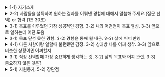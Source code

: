 
<details markdown = "1">
<summary>1-1) 자기소개</summary>
안녕하십니까. 영업직군 지원자 김욱종입니다.<br>
저는 차별화된 영업 전략을 세우고 이를 실현하기 위해 다양한 역량을 쌓아왔습니다<br>
<br>
첫번째로 맡은 일은 누구보다 성실하게 수행하고 결과로 증명해왔습니다.<br>
대학교 재학 당시 다양한 팀프로젝트와 과제를 성실히 수행하여 높은 학점으로 졸업할 수 있었고, 이전에 근무했던 회사에는 2년차 최초로 해외 기업과 새로운 컨택 포인트를 만든 경험이 있습니다.<br>
<br>
두번째로 의사소통 능력입니다.
다양한 사람들의 이야기를 공감하고 경청하며, 함께 해결책을 찾아가는 대화를 통해 내부 부서의 협조를 이끌고 고객을 설득해 수주를 성사시킨 경험이 있습니다.
<br>
마지막으로 추진력입니다.<br>
인바운드에 그치지 않고 적극적으로 아웃바운드 영업을 진행하여, 4년 만에 독일 고객사와 신규 계약을 체결했고, 외산 도구를 사용하던 고객사를 대상으로 자사 제품으로 전환한 Win-Back 실적도 만들어낸 경험이 있습니다.
<br>
이러한 저만의 경험과 역량을 프레시웨이에서 그 누구보다 빠르게 업무에 적응하여 목표 이상의 성과를 내는 영업사원이 되겠습니다.<br>
<br>
감사합니다

<br><br><br>
안녕하십니까. 영업직군 지원자 김욱종입니다.<br>
저는 제가 맡을 영업 직무를 누구보다 잘 수행하기 위해 다양한 역량과 경험을 쌓아왔습니다.<br>
<br>
첫번째로 맡은 일은 누구보다 성실하게 수행하고 결과로 증명해왔습니다.<br>
대학교 재학 당시 다양한 팀프로젝트와 과제를 성실히 수행하여 높은 학점으로 졸업할 수 있었고, 이전에 근무했던 회사에는 2년차 최초로 해 독일 기업과 신규 계약을 체결한 경험이 있습니다.<br>
<br>
또한 데이터 관리 및 분석 능력을 키워왔습니다.
정보처리기사 자격증 취득하고 학부 과정에서 위성 이나 지상 장비의 데이터를 분석하는 수업을 배운 경험이 있습니다. 또한 실무에서는 영업 데이터를 취합하고 분석하여 향후 영업 전략을 세워보았던 경험 또한 있습니다.<br>
<br>
마지막으로 자동차 업계에 근무 했던 경험이 있습니다.<br>
자동차 1,2 Tier 고객사를 대상으로 SW를 검증하는 도구를 세일즈 했던 경험이 있으며, 해당 과정에서 주로 자동차 바디도메인에 들어가는 여러 제어기를 경험하게 되었습니다.<br> 
<br>
이러한 저만의 경험과 역량을 바탕으로 그 누구보다 빠르게 업무에 적응하여 내부뿐만 아니라 외부로 부터도 인정받는 구성원이 되겠습니다.<br>
<br>
감사합니다
</details>

<details markdown = "1">
<summary>2-2) 사람들을 설득하여 원하는 결과를 이뤄낸 경험에 대해서 말씀해 주세요.(질문 선택) or 협력 (1분 30초)  </summary>
독일 기업과의 컨택 포인트를 개척하기 위해 내부 동료분들을 설득하여 원하는 결과를 이끌어낸 경험이 있습니다.<br>
협조 저조했다 -> 업무적으로도 최대한 도움을 드렸을 뿐만 아니라, 개인적으로 친분도 쌓기 위해 노력 많이 ~~~
</details>

<details markdown = "1">
<summary>3-1) 목표를 이루었던 가장 성공적인 경험. 3-2) 나의 어떤점이 목표 달성. 3-3) 앞으로 일하는데 어떤 도움</summary>
저는 독일 기업과의 신규 컨택 포인트를 만들었던 경험이 목표를 이루었던 가장 성공적이 경험이던 것 같습니다.<br>
이전에 근무했던 회사에서 기존에 했던 사업이 법적 분쟁 까지 갔던 적 -> 4년간 독일 기업과의 컨택 포인트가 아예 끊기고 사업이 없는 상황<br>
이때 새로운 컨택 포인트를 만들고자 여러 기업을 리스트업 한 이후 연락을 하고 미팅 진행.<br>
하지만 내부에서는 일정 부담, 업무 상 어려움을 이유로 협조 주저.<br>
이때 업무 적인 걸로 내꺼 외에도 딴것도 개인적으로 친분도 쌓기 위해 노력.<br>
최종적으로 고객 제안 -> 고객사가 현대차로 부터 사업 수주 실패. 하지만 대응력과 기술력을 높이 본 고객사로 부터 추후 2건의 사업 제안 하게 됨<br>
<br><br>
저의 책임감과 맡은 일은 어떻게든 끝내는 적극성이 목표를 달성할 수 있게 했던 것 같습니다.<br>
새로운 컨택포인트를 만드는 과정에서 제 생각외로 굉장히 힘든 상황 -> 사원에 직급에서 여러 보직자 설득, 기존에 독일 기업과의 분쟁 이력, 고객의 촉박한 요청 기한, 야근이나 주말 근무를 불가피하게 진행<br>
이때 포기하지 않고 끝까지 해냈던것이 목표를 이루는데 큰 역할을 하였다.<br>
<br>
제가 일을 하는데 있어 광범위 하게 큰 도움이 될것 같다.<br>
실제로 일을 하다보면 본인이 맡았다는 책임감이 동기가 되는 경우 어떻게든 일을 끝마치게 되는 것 같다.<br>
그리고 목표를 달성하기 위해 적극적으로 나아갈때 목표 이상의 성과를 달성할 수 있다고 생각한다.<br>
<br>
입사를 해서도 저의 책임감, 적극성 
</details>

<details markdown = "1">
<summary>3-1) 목표 달성 못한 경험. 3-2) 경험을 통해 뭘 배움. 3-3) 삶에 어찌 반영 </summary>
대학교 재학당시 수석으로 졸업X -> 그 이유 살펴봤을때 우선 첫번째 이유 군대가기전 학점 관리 부족. 그 당시엔 대학교에 처음가서 여러 사람들을 만나는 걸 즐겼고 술도 좋아했던 것 같다.  제가 흥미가 가지 못한 과목에 대해서는 진중한 태도로 접근하지 못했고, 수석으로 졸업한 분이 워낙 학점이 높기도 했다. 다른 분들이 보시기엔 높은 학점이라 볼 수 있지만, 제 목표를 이루지 못한 만큼 이 경험을 말하고 싶다.<br>
<br>
큰 목표 이루기 위해 작거나 세세한것도 잘 챙겨야 하며, 큰 목표 이루기 위해 관심이 가지 않는 것도 진지한 태도로 접근할 필요가 있다는 것을 배우게 되었다. 물론 그 전에도 어느 정도 인지하였지만, 실제로 제가 목표를 달성하지 못하면서 좀더 진중하게 느낄 수 있었다.<br>
<br>
지금 현재는 목표를 달성하는 과정에서 작거나 세세한것도 잘 챙기고, 제가 흥미가 가지 않는 것에 대해서도 큰 목표를 이루겠다는 목표하에 진중한 태도로 접근하고 있다.<br>
특히 앞서 잠시 말씀드린 해외 사업 메이킹때도 이러한 점을 잘 살려서 좋은 결과를 낼 수 있었다.
</details>

<details markdown = "1">
<summary>4-1) 다른 사람이랑 일할때 불편했던 감정. 3-2) 상대방 나를 어찌 생각. 3-3) 앞으로 비슷한 상황이면 어찌할지</summary>
업무 의욕이 낮은 분과 어려움. 대학교때 여러 팀프로젝트에서 팀장 역할 맡으며 참여가 저조했던 사람들과 일을 하기 힘들었다.<br>
이때 업무를 하지 않느 것 넘어서 그분들이 팀에 사기에도 영향을 미치는 것을 보게 되었다.<br>
그리고 앞서 말씀드린 독일 사업 메이킹 하는 과정에서도 업무 의욕이 낮으신 팀들이 있었고, 이때 그분들을 설득하는 것 힘들뿐 아닌 다른 팀또한 사기에 영향을 받는 것을 봄.<br>
이러한점 미루어 보았을때

<br>
업무의욕이 높고 적극성이 높아서 좀 피곤한 스타일이라 생각했을 것 같습니다.<br>
특히 회사에서는 사원에 직급에서 저렇게까지 해야하나 라고도 생각을 하셧을 것 같지만, 또 한편으로는 사원이 업무 의욕이 높은 것을 보니 보기 좋다라고도 생각하셨을 듯.<br>
<br>
그 분들과 업무 적으로 접근 X -> 사적으로도 친분 쌓기 위해 노력

</details>

<details markdown = "1">
<summary>3-1) 직장 선택할때 가장 중요하게 생각하는 것. 3-2) 삶의 목표와 어찌 관련. 3-3) 중요하지 않은 것은? </summary>
성장을 말하는 것에 그치지 않고 실제로 행동하는 기업이라는 것을 중요시 함<br>
-> 네이버 기사 보는것을 좋아해서 여러 기업들에 행동을 보게 되는데.. 실제로 성장의 방향을 말하는 기업은 많지만 실제로 행동으로 하고 성과로 이뤄내는 곳 X
-> 제가 업무를 배워나가는 과정에서 기업이 성장하기 위해 다양한 업무 해본다면 저 또한 배울 수 있는 내용이 상당히 많을 것이라 일의 만족감 높을 듯.<br>
-> 제가 본 귀사는 그런 곳. 그런곳에서 업무 적극적<br>
<br>
저의 삶의 목표와 밀접히 맞닿아 있다.
현실에 안주하지 않고 나아가자는 것이 삶의 목표고 삶을 어릴때 부터 그렇게 살아왓었다.<br>
</details>

<details markdown = "1">
<summary> 5-1) 지원동기, 5-2) 장단점 </summary>
끊임없이 성장하는 기업이라는 점에서 매력<br>
-> CTR WIKI나 다양한 영상 기사들을 보며, 현재 자동차에 트렌드인 친환경 부품 시장에서 점유율을 높이기 위해 노력하고 있고, 성장을 위해 행동으로 옮기는 기업이라는 것을 많이 느끼게 되었다. 그러한 점에서 매력을 느껴 지원하게 되었고 회사 분위기나 복지도 상당히 마음에 들었습니다.<br>
<br>
어릴때 부터 친숙한 기업이였던 점도 큰 지원 동기 중 하나. 제 본가가 씨티알 본사 근처에 있다. 어릴때 부터 공장을 보며 굉장히 크고 좋은 기업이라는 인식이 있어서 이렇게 좋은 기회를 얻어 지원하게 되었다.<br>
</details>

